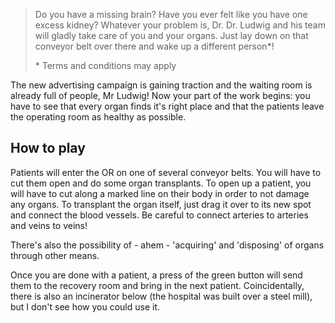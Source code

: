 > Do you have a missing brain? Have you ever felt like you have one excess
> kidney? Whatever your problem is, Dr. Dr. Ludwig and his team will gladly take
> care of you and your organs. Just lay down on that conveyor belt over there and
> wake up a different person*!
> 
> \* Terms and conditions may apply

The new advertising campaign is gaining traction and the waiting room is
already full of people, Mr Ludwig! Now your part of the work begins: you have
to see that every organ finds it's right place and that the patients leave the
operating room as healthy as possible.

## How to play

Patients will enter the OR on one of several conveyor belts. You will have to
cut them open and do some organ transplants. To open up a patient, you will
have to cut along a marked line on their body in order to not damage any organs.
To transplant the organ itself, just drag it over to its new spot and connect
the blood vessels. Be careful to connect arteries to arteries and veins to veins!

There's also the possibility of - ahem - 'acquiring' and 'disposing' of organs
through other means.

Once you are done with a patient, a press of the green button will send them to
the recovery room and bring in the next patient. Coincidentally, there is also
an incinerator below (the hospital was built over a steel mill), but I don't
see how you could use it.
